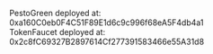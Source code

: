 PestoGreen deployed at: 0xa160C0eb0F4C51F89E1d6c9c996f68eA5F4db4a1  
TokenFaucet deployed at: 0x2c8fC69327B2897614Cf277391583466e55A31d8